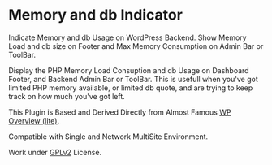 Memory and db Indicator
=======================

Indicate Memory and db Usage on WordPress Backend. Show Memory Load and db size on Footer and Max Memory Consumption on Admin Bar or ToolBar.

Display the PHP Memory Load Consuption and db Usage on Dashboard Footer, and Backend Admin Bar or ToolBar. This is usefull when you've got limited PHP memory available, or limited db quote, and are trying to keep track on how much you've got left.

This Plugin is Based and Derived Directly from Almost Famous [WP Overview (lite)](http://wordpress.org/extend/plugins/wp-overview-lite/).

Compatible with Single and Network MultiSite Environment.

Work under [GPLv2](http://www.gnu.org/licenses/gpl-2.0.html) License.